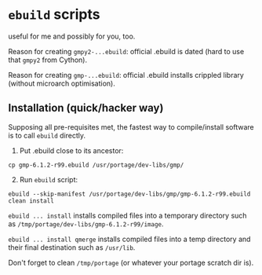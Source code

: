 # `ebuild` scripts

useful for me and possibly for you, too.

Reason for creating `gmpy2-...ebuild`: official .ebuild is dated (hard to use that `gmpy2` from Cython).

Reason for creating `gmp-...ebuild`: official .ebuild installs crippled library (without microarch optimisation).

## Installation (quick/hacker way)

Supposing all pre-requisites met, the fastest way to compile/install software is to call `ebuild` directly.

1. Put .ebuild close to its ancestor:
```
cp gmp-6.1.2-r99.ebuild /usr/portage/dev-libs/gmp/
```

2. Run `ebuild` script:
```
ebuild --skip-manifest /usr/portage/dev-libs/gmp/gmp-6.1.2-r99.ebuild clean install
```

`ebuild ... install` installs compiled files into a temporary directory such as `/tmp/portage/dev-libs/gmp-6.1.2-r99/image`.

`ebuild ... install qmerge` installs compiled files into a temp directory and their final destination such as `/usr/lib`.

Don't forget to clean `/tmp/portage` (or whatever your portage scratch dir is).
